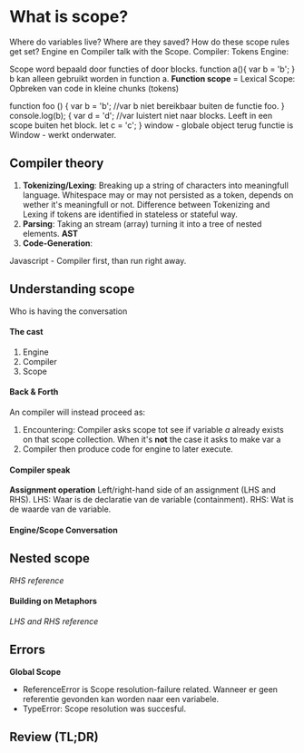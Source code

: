 # What is scope?
Where do variables live? Where are they saved?
How do these scope rules get set?
Engine en Compiler talk with the Scope.
Compiler: Tokens
Engine:

Scope word bepaald door functies of door blocks.
function a(){
  var b = 'b';
}
b kan alleen gebruikt worden in function a.
**Function scope** = Lexical Scope: Opbreken van code in kleine chunks (tokens)

function foo () {
  var b = 'b'; //var b niet bereikbaar buiten de functie foo.
}
console.log(b);
{
  var d = 'd'; //var luistert niet naar blocks. Leeft in een scope buiten het block.
  let c = 'c';
}
window - globale object terug
functie is Window - werkt onderwater.

## Compiler theory
 1. **Tokenizing/Lexing**: Breaking up a string of characters into meaningfull language. Whitespace may or may not persisted as a token, depends on wether it's meaningfull or not. Difference between Tokenizing and Lexing if tokens are identified in stateless or stateful way.
 2. **Parsing**: Taking an stream (array) turning it into a tree of nested elements. **AST**
 3. **Code-Generation**:

Javascript - Compiler first, than run right away.


## Understanding scope
Who is having the conversation

#### The cast
 1. Engine
 2. Compiler
 3. Scope

#### Back & Forth
An compiler will instead proceed as:
  1. Encountering: Compiler asks scope tot see if variable _a_ already exists on that scope collection. When it's **not** the case it asks to make var a
  2. Compiler then produce code for engine to later execute.

#### Compiler speak
**Assignment operation**
Left/right-hand side of an assignment (LHS and RHS).
LHS: Waar is de declaratie van de variable (containment).
RHS: Wat is de waarde van de variable.

#### Engine/Scope Conversation

## Nested scope
_RHS reference_

#### Building on Metaphors
_LHS and RHS reference_

## Errors
**Global Scope**
* ReferenceError is Scope resolution-failure related. Wanneer er geen referentie gevonden kan worden naar een variabele.
* TypeError: Scope resolution was succesful.

## Review (TL;DR)
